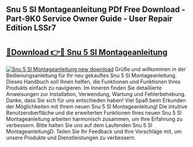 ## Snu 5 Sl Montageanleitung PDf Free Download - Part-9K0 Service Owner Guide - User Repair Edition LSSr7

# <h2><a href="http://df8bzu.blite.top/?on=Snu+5+Sl+Montageanleitung">🔗Download 👉🔴 Snu 5 Sl Montageanleitung</a></h2>

[![Snu 5 Sl Montageanleitung new download](https://i.imgur.com/lujVjoI.png)](http://df8bzu.blite.top/?on=Snu+5+Sl+Montageanleitung)
Grüße und willkommen in der Bedienungsanleitung für Ihr neu gekauftes Snu 5 Sl Montageanleitung. Dieses Handbuch soll Ihnen helfen, die Funktionen und Funktionen Ihres Produkts einfach zu navigieren. Im Inneren finden Sie detaillierte Anweisungen zur Installation, Verwendung, Wartung und Fehlerbehebung. Danke, dass Sie sich für uns entschieden haben! Viel Spaß beim Erkunden der Möglichkeiten mit Ihrem neuen Snu 5 Sl Montageanleitung! Die intuitive Benutzeroberfläche und die erweiterten Funktionen Ihres neuen Snu 5 Sl Montageanleitung arbeiten harmonisch zusammen, um Ihre Erfahrung zu verbessern. Bitte halten Sie uns auf dem Laufenden Snu 5 Sl MontageanleitungD. Teilen Sie Ihr Feedback und Ihre Vorschläge mit, um unsere Produkte und Dienstleistungen zu verbessern.
